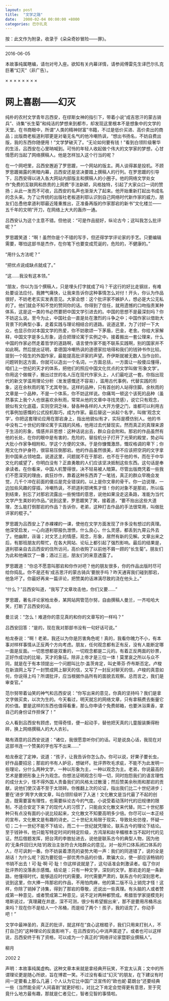 ```yaml
---
layout: post
title:  "文学之路"
date:   2000-02-04 00:00:00 +8000
categories: 巴尔扎克
---
```


按：此文作为附录，收录于《朵朵奇妙冒险——罪》。
<hr>
2016-06-05

本故事纯属瞎编，请勿对号入座。欲知有关内幕详情，请参阅傅雷先生译巴尔扎克巨著“幻灭”（非广告）。

×	×	×	×	×	×	×	×

# 网上喜剧——幻灭

纯朴的农村文学青年吕西安，在缪斯女神的指引下，带着小说“成吉思汗的蒙古骑兵”、诗集“长生菊”和纯洁的梦想来到都市，却发现这里根本不是想象中的文学的天堂。在书商眼中，所谓“人类的精神财富”书籍，不过是低价买进、高价卖出的商品；出版商老板道利鄂更是对毫无名气的他冷嘲热讽，“想出书扬名，不妨自费出版，我的东西你随便用！”文学梦破灭了。“无论如何要有钱！”看到白领阶级奢华的生活，吕西安在心里呐喊到。可怜的年轻人收起做个伟大的文学家的梦想，心甘情愿的当起了网络撰稿人。他是怎样加入这个行当的呢？

在一个网吧里，吕西安邂逅了罗思踱，一个网站的版主。两人谈得甚是投机。不顾罗思踱揭露的黑暗内幕，吕西安还是坚决要踏上撰稿人的行列。在罗思踱的引导下，吕西安得以进入各大网站内部版主和撰稿人的小圈子。他的网络文学处女作“免费的互联网和昂贵的上网费”手法新颖，风格独特，引起了大家众口一词的赞扬；从此一发而不可收，吕西安的名声也渐渐大了起来。他开始重新打起出书成名的念头来。为了让传统的出版社老板道利鄂认识到自己网络时代新作家的威力，朋友们怂恿他拿道利鄂最近隆重推出，正准备再版的作家那宕的新书“文化楼兰——五千年的文明”开刀，在网络上大大的轰炸一通。

吕西安认为这个主意不错。但他说：“可是作品挺好，纵论古今；这叫我怎么批评呢？”

罗思踱笑道：“啊！虽然你是个不错的写手，但还得学学评论家的手艺。只要编辑需要，哪怕这部书是杰作，在你笔下也要变成荒诞的，危险的，不健康的。”

“用什么方法呢？”

“把优点说成缺点就成了。”

“这……我没有这本领。”

“朋友，你以为当个撰稿人，只是埋头打字就成了吗？干这行的好比走钢丝，有难处要设法应付。我脾气痛快，让我来告诉你这种事情怎么对付！开头，你认为作品很好，不妨老老实实发表意见。大家会想：这个批评家不嫉妒人，想必是大公无私的了。他们就会不知不觉的赞同你的话。你得到了信任，就用遗憾的口吻指责某种体系，这是这一类的书必然要把中国文学引进去的。中国的思想不是最深刻吗？你不妨这么说。至今为止，中国社会一直是处在激烈的斗争之中；中国作家以借助大背景下的典型小事，走着实践与理论相结合的道路。说道这里，为了讨好一下大众，也显示你对本国文学的热爱，你不妨歌颂一下茅盾，巴金，老舍。你给大家解释，中国文字是多么形象，适合把理论寓于实例之中。接着搬出一套公理来，什么中国的作家必然走着哲学的道路啊，语言使作家不能不联系实践啊，别的国家并不如此啊。然后提出证明，拿德国冷嘲热讽的道德家拉培得和我们的钱钟书作比较。提到一个陌生的外国作家，最能提高批评家的声望。乔伊斯就被无数人当作台阶。问题转到这方面，你就可以造出一个名词，一方面总括，一方面让一般傻瓜懂得，咱们上一世纪的天才的体系，把他们的照应中国文化优点的文学叫做‘形象文学’。你用这个做幌子，搬出过世的名人压在现代作家头上，人们最吃这一套。你指出现代的新文学滥用理论分析（发发感慨还不容易），滥用古代事例，代替实践的形象，这在余秋雨的笔下尤其夸张。这样的品种，只有首创的人站得住脚。余秋雨的文章是一个品种，不是一个体系，你不妨这样说。你痛骂一顿这个该死的品种（虽然事实上我个人也很喜欢余秋雨，常常从他的文章中寻找灵感），说它只有观念，貌似有文化底蕴，实则空洞乏味，替各种各样的人大开方便之门，谁都可以利用古代事例加感慨的公式投机取巧，成为作家。最后替这一派起个名字，叫做‘观念文学’。你把这套理论应用在那宕身上，指出他貌似有才，实际是模仿别人。他的书中没有二十世纪的理论寓于实践的风格，他用过去代替现实。然而真正的真理来源于生活的形象，情感并非思想：这种话说出去，群众自会附和。那宕的作品虽然有他的长处，在你的眼中是有害的，危险的，替投机分子打开了光荣的殿堂，势必叫大批小作家争相附和，学这个方便的文体。于是你慷慨激昂，慨叹格调的卑下；你用文化作护身符，很容易压倒那宕。他的作品虽然很美，却不应该把空洞的文字拿到中国来占领地盘。说道这里，问题就不在于那宕，也不在于他的书，而在于中华文化的威望了，你明白没有？正直勇敢的人们应该坚决抵制这些东西。这句话是奉承读者。在你看来，中国人机警得很，决不轻易被人暗算。尽管出版商凭着一些我们不愿深究的理由，疯狂炒作，靠着这种东西弄了一笔钱，真正的群众早晚会发觉，几千个冲在前面的傻瓜是完全错误的。以上是你文章的骨干。你一边说理，一边加些风趣的穿插，冷嘲热讽，不把道利鄂烤焦才怪！你的对象不是那宕，所以临到结束，别忘了对那宕流露出一些惋惜的意思，说他如果没走这条路，准能为当代文学产生美妙的作品。”说到这里，罗思踱笑了笑，接着道，“要不抬出这些大道理，怎么能打倒那宕的作品？告诉你，老弟，这种打击作品的手法很常用，叫做批评家的棍子。”

罗思踱为吕西安上了赤裸裸的一课，使他在文学方面发现了许多没有想过的真理。他深受启发，一心向道利鄂报仇泄愤，什么良心，什么灵感，都丢到九霄云外去了。他幽默，诙谐；对文艺上的情感，观念，形象，居然有新的见解。文章出来之后，有那班朋友的帮忙，在各大网站、论坛上都引起了强烈影响。最后的结果是，道利鄂亲自去吕西安的住所访问，高价收购了以前他不屑一顾的“长生菊”。朋友们为此和他痛饮了一番；酒过三巡，朋友们的来意透露了。

罗思踱道：“你总不愿意叫那宕和你作对吧？他的朋友很多，你的作品出版时尽可给你捣乱。你不是还有‘成吉思汗的蒙古骑兵’要脱手吗？昨天通宵我们碰到那宕，他急坏了。你最好再来一篇评论，把赞美的话淋漓尽致的浇在他头上。”

“什么？”吕西安叫道，“我写了文章攻击他，你们又要……”

罗思踱，著名评论家柏龙泰，某网站网管范尔努，自由撰稿人曼兰，一齐哈哈大笑，打断了吕西安的话。

曼兰说：“怎么！难道你的意见真的和你的文章写的一样吗？”

吕西安回答：“是的，现在我对那部书没有一句好话可说。”

柏龙泰说：“啊！老弟，我还以为你是厉害角色呢！真的，我看你魄力不小，有本事对样样事情从正反两个方向考虑。朋友，任何观念都有正有反，没有人能断定哪一面是反面。一切思想都是双重的，一切观念都是二元的。有着正反两面的钞票，正好作成功的比喻，天才的象征。除非上帝才是三位一体！莫里哀之所以与众不同，就是在于有本领提出一个问题叫比尔·盖茨肯定，叫史蒂芬·乔布斯否定。卢梭在新浪网上写了一封赞成网上聊天的信，又写了一封反对聊天的信，卢梭的真意如何，你说得上吗？所谓批评，应当根据作品所有的面貌去观察。总而言之，我们是审查官。”

范尔努带着讪笑的神气和吕西安说：“你写出来的意见，你真的坚持吗？我们是拿文字做买卖，以次为生的。今天看过，明天就忘的网络文章，只有拿稿费去衡量它的价值。要是这样的东西也值得看重，那么你申请个免费邮箱，也要沐浴熏香，拿自己的身份证作担保了！”

众人看到吕西安有顾虑，觉得奇怪，便一起动手，替他把天真的儿童服装撕得粉碎，换上网络撰稿人的大人衣衫。

略有酒意的吕西安说道：“诸位，我很愿意听你们的话。可是说良心话，我现在对这部书连一个赞美的字也写不出来……”

柏龙泰定了定神，说道：“孩子，让我告诉你怎么办。你可以说，好果子要长虫，好作品要招忌；那宕的书有人妒忌，想破坏。批评界吹毛求疵，不能不为此发明一些理论，分什么两种文学，一种以形象为主，一种以观念为主。老弟，你说最高的艺术是要把形象上升为观念。你想法证明观念引导一切，同时抱怨我们的语言理性的成分太少，怪不得外国人责备我们的风格太过散漫；然后赞美余秋雨和那宕的贡献，说他们使汉语不至于太琐碎。你推翻上次的论证，指出我们比二十世纪进步；要在‘进步’两字大做文章，叫白领阶级听了入迷！文化散文是当代最了不起的创造，既需要富有理性，也需要纵论古今的气度。小说受着动荡时代的旧规律的限制，不适合安定下来了的现代人的习惯了，只能由文化散文来代替。同二十世纪那种只有点没有面的小说比较起来，文化散文不知要高明多少倍。你尽可以一本正经的宣布，文化散文是有趣的诗史。二十世纪太局限于现实，导致处处彷徨，怀疑一切；二十一世纪不能不下结论，而二十一世纪就凭理论，联系古今的理论下结论。至于钱钟书，他只能写特定时间的特定阶级，方鸿渐和赵辛楣根本当不起时代的见证。然后借题发挥，把台湾的李敖扯进去，说他是联系古今的典型人物，因为他的‘无条件回归大陆’的政治主张符合大陆群众的意见。对一般开口体系闭口体系的人，尽可讽刺一番。你不妨装着漂亮的姿势大喝一声：我们的同道错了，说的全是胡话！为什么呢？因为要贬低一部优秀作品的价值，欺骗大众，使一部应该畅销的书销不出去！可·耻·啊·可·耻！你这样说就是了，这句话准会刺激读者。临了你对批评界的没落表示感慨。结论是：只有一种文学，深刻的文学。那宕走的是一条新路，他懂得时代，能够适应时代的需要。时代需要严肃的，联系古今的深刻思考。说到这里，你大捧一阵那宕的作品，不用怕肉麻，他的第二版不马上销完才怪！这样，你除了销掉了诗集，得到了那宕的尊敬，还说出一些真理。有头脑的人或者赞成第一种意见，或者赞成第二种意见，说不定对两种都赞成。希腊哲学家提模克利塔斯说过，‘真理藏在井底，深不可测，很少有希望掘出来’，那不是要用吊桶吊出来吗？现在你不是给人一个吊桶，而是给了两个！孩子，我的话完了。你动手吧！”

文学中最神圣的，真正的批评，就这样在“良心这根棍子，我们只用来打别人，不打自己的”这种理论的反面影响下，在吕西安的心中消声匿迹了。或者也可以这样说，吕西安终于有了资格，可以成为一个真正的“网络评论家暨职业撰稿人”。

柳月

2002 2

声明：本故事纯属虚构。这种文章本来就是拿经典开玩笑，不宜太认真；文中的所谓理论更是随心所欲，旨在博君一笑。不过没有看过“幻灭”的朋友，在下建议有时间一定要看上那么几遍；个人认为它比中国广泛宣传的“欧也妮·葛朗台”还要经典一些（当然能全阅“人间喜剧”就更好啦）。对比之下肯定会觉得更有意思，至于究竟什么地方最有趣，那就是仁者见仁，智者见智的事情啦。